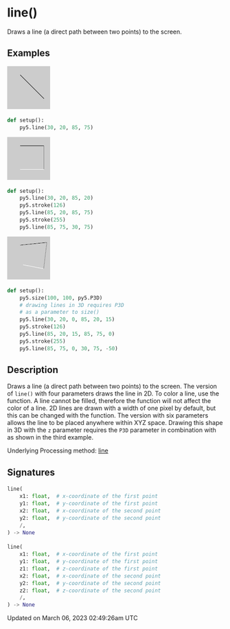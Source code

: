 # line()

Draws a line (a direct path between two points) to the screen.

## Examples

<div class="example-table">

<div class="example-row"><div class="example-cell-image">

![example picture for line()](/images/reference/Sketch_line_0.png)

</div><div class="example-cell-code">

```python
def setup():
    py5.line(30, 20, 85, 75)
```

</div></div>

<div class="example-row"><div class="example-cell-image">

![example picture for line()](/images/reference/Sketch_line_1.png)

</div><div class="example-cell-code">

```python
def setup():
    py5.line(30, 20, 85, 20)
    py5.stroke(126)
    py5.line(85, 20, 85, 75)
    py5.stroke(255)
    py5.line(85, 75, 30, 75)
```

</div></div>

<div class="example-row"><div class="example-cell-image">

![example picture for line()](/images/reference/Sketch_line_2.png)

</div><div class="example-cell-code">

```python
def setup():
    py5.size(100, 100, py5.P3D)
    # drawing lines in 3D requires P3D
    # as a parameter to size()
    py5.line(30, 20, 0, 85, 20, 15)
    py5.stroke(126)
    py5.line(85, 20, 15, 85, 75, 0)
    py5.stroke(255)
    py5.line(85, 75, 0, 30, 75, -50)
```

</div></div>

</div>

## Description

Draws a line (a direct path between two points) to the screen. The version of `line()` with four parameters draws the line in 2D.  To color a line, use the [](sketch_stroke) function. A line cannot be filled, therefore the [](sketch_fill) function will not affect the color of a line. 2D lines are drawn with a width of one pixel by default, but this can be changed with the [](sketch_stroke_weight) function. The version with six parameters allows the line to be placed anywhere within XYZ space. Drawing this shape in 3D with the `z` parameter requires the `P3D` parameter in combination with [](sketch_size) as shown in the third example.

Underlying Processing method: [line](https://processing.org/reference/line_.html)

## Signatures

```python
line(
    x1: float,  # x-coordinate of the first point
    y1: float,  # y-coordinate of the first point
    x2: float,  # x-coordinate of the second point
    y2: float,  # y-coordinate of the second point
    /,
) -> None

line(
    x1: float,  # x-coordinate of the first point
    y1: float,  # y-coordinate of the first point
    z1: float,  # z-coordinate of the first point
    x2: float,  # x-coordinate of the second point
    y2: float,  # y-coordinate of the second point
    z2: float,  # z-coordinate of the second point
    /,
) -> None
```

Updated on March 06, 2023 02:49:26am UTC
